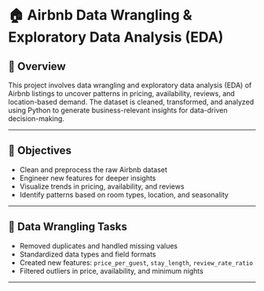 # 🏠 Airbnb Data Wrangling & Exploratory Data Analysis (EDA)

## 📌 Overview
This project involves data wrangling and exploratory data analysis (EDA) of Airbnb listings to uncover patterns in pricing, availability, reviews, and location-based demand. The dataset is cleaned, transformed, and analyzed using Python to generate business-relevant insights for data-driven decision-making.

---

## 🎯 Objectives
- Clean and preprocess the raw Airbnb dataset
- Engineer new features for deeper insights
- Visualize trends in pricing, availability, and reviews
- Identify patterns based on room types, location, and seasonality

---

## 🧹 Data Wrangling Tasks
- Removed duplicates and handled missing values
- Standardized data types and field formats
- Created new features: `price_per_guest`, `stay_length`, `review_rate_ratio`
- Filtered outliers in price, availability, and minimum nights

---
